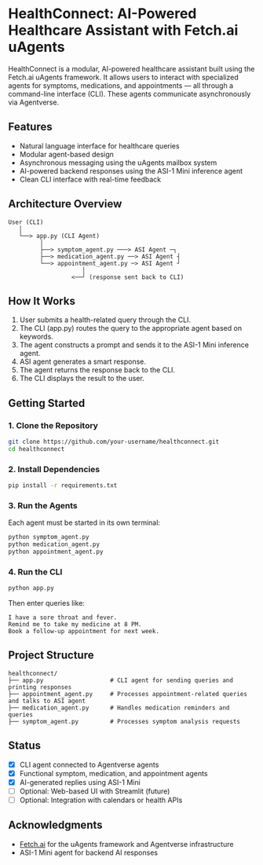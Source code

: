 
# HealthConnect: AI-Powered Healthcare Assistant with Fetch.ai uAgents

HealthConnect is a modular, AI-powered healthcare assistant built using the Fetch.ai uAgents framework. It allows users to interact with specialized agents for symptoms, medications, and appointments — all through a command-line interface (CLI). These agents communicate asynchronously via Agentverse.

## Features

- Natural language interface for healthcare queries
- Modular agent-based design
- Asynchronous messaging using the uAgents mailbox system
- AI-powered backend responses using the ASI-1 Mini inference agent
- Clean CLI interface with real-time feedback

## Architecture Overview

```
User (CLI)
   │
   └──> app.py (CLI Agent)
         │
         ├──> symptom_agent.py ───> ASI Agent ─┐
         ├──> medication_agent.py ──> ASI Agent ┤
         └──> appointment_agent.py ─> ASI Agent ┘
                     │
                  <──┘ (response sent back to CLI)
```

## How It Works

1. User submits a health-related query through the CLI.
2. The CLI (app.py) routes the query to the appropriate agent based on keywords.
3. The agent constructs a prompt and sends it to the ASI-1 Mini inference agent.
4. ASI agent generates a smart response.
5. The agent returns the response back to the CLI.
6. The CLI displays the result to the user.

## Getting Started

### 1. Clone the Repository

```bash
git clone https://github.com/your-username/healthconnect.git
cd healthconnect
```

### 2. Install Dependencies

```bash
pip install -r requirements.txt
```

### 3. Run the Agents

Each agent must be started in its own terminal:

```bash
python symptom_agent.py
python medication_agent.py
python appointment_agent.py
```

### 4. Run the CLI

```bash
python app.py
```

Then enter queries like:

```
I have a sore throat and fever.
Remind me to take my medicine at 8 PM.
Book a follow-up appointment for next week.
```

## Project Structure

```
healthconnect/
├── app.py                   # CLI agent for sending queries and printing responses
├── appointment_agent.py     # Processes appointment-related queries and talks to ASI agent
├── medication_agent.py      # Handles medication reminders and queries
├── symptom_agent.py         # Processes symptom analysis requests
```

## Status

- [x] CLI agent connected to Agentverse agents
- [x] Functional symptom, medication, and appointment agents
- [x] AI-generated replies using ASI-1 Mini
- [ ] Optional: Web-based UI with Streamlit (future)
- [ ] Optional: Integration with calendars or health APIs

## Acknowledgments

- [Fetch.ai](https://fetch.ai) for the uAgents framework and Agentverse infrastructure
- ASI-1 Mini agent for backend AI responses
